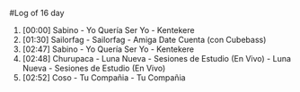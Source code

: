 #Log of 16 day

1. [00:00] Sabino - Yo Quería Ser Yo - Kentekere
1. [01:30] Sailorfag - Sailorfag - Amiga Date Cuenta (con Cubebass)
1. [02:47] Sabino - Yo Quería Ser Yo - Kentekere
1. [02:48] Churupaca - Luna Nueva - Sesiones de Estudio (En Vivo) - Luna Nueva - Sesiones de Estudio (En Vivo)
1. [02:52] Coso - Tu Compañia - Tu Compañia
